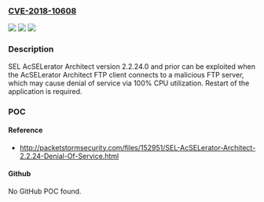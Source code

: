 ### [CVE-2018-10608](https://cve.mitre.org/cgi-bin/cvename.cgi?name=CVE-2018-10608)
![](https://img.shields.io/static/v1?label=Product&message=AcSELerator%20Architect&color=blue)
![](https://img.shields.io/static/v1?label=Version&message=n%2Fa&color=blue)
![](https://img.shields.io/static/v1?label=Vulnerability&message=UNCONTROLLED%20RESOURCE%20CONSUMPTION%20('RESOURCE%20EXHAUSTION')%20CWE-400&color=brighgreen)

### Description

SEL AcSELerator Architect version 2.2.24.0 and prior can be exploited when the AcSELerator Architect FTP client connects to a malicious FTP server, which may cause denial of service via 100% CPU utilization. Restart of the application is required.

### POC

#### Reference
- http://packetstormsecurity.com/files/152951/SEL-AcSELerator-Architect-2.2.24-Denial-Of-Service.html

#### Github
No GitHub POC found.

